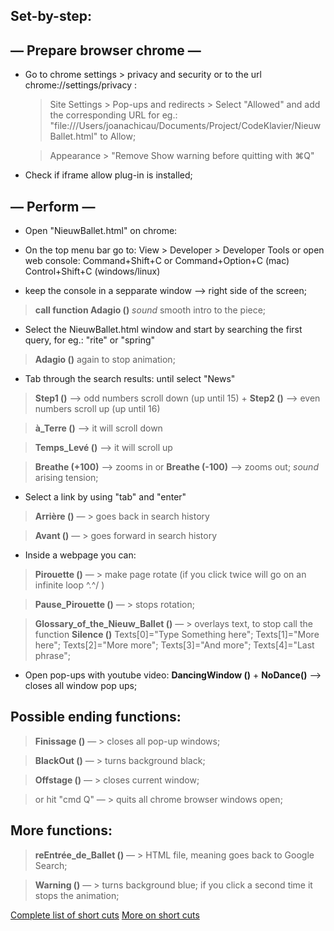 ## Set-by-step: 

## — Prepare browser chrome —

* Go to chrome settings > privacy and security or to the url chrome://settings/privacy :

    > Site Settings > Pop-ups and redirects > Select "Allowed" and add the corresponding URL for eg.: "file:///Users/joanachicau/Documents/Project/CodeKlavier/NieuwBallet.html" to Allow;  
    
    > Appearance > "Remove Show warning before quitting with ⌘Q"
    
* Check if iframe allow plug-in is installed;
 
## — Perform —

* Open "NieuwBallet.html" on chrome:

* On the top menu bar go to: View > Developer > Developer Tools or open web console: Command+Shift+C or Command+Option+C (mac)	Control+Shift+C (windows/linux)

* keep the console in a sepparate window —> right side of the screen;

> __call function Adagio ()__ 
  > _sound_ smooth intro to the piece; 

* Select the NieuwBallet.html window and start by searching the first query, for eg.: "rite" or "spring"

> __Adagio ()__ again to stop animation;

* Tab through the search results: until select "News"

>  __Step1 ()__ —> odd numbers scroll down (up until 15) + __Step2 ()__ —> even numbers scroll up (up until 16)

> __à_Terre ()__ —> it will scroll down

> __Temps_Levé ()__ —> it will scroll up

> __Breathe (+100)__ —> zooms in or __Breathe (-100)__ —> zooms out;
  > _sound_ arising tension;  

* Select a link by using "tab" and "enter"

> __Arrière ()__ — > goes back in search history

> __Avant ()__ — > goes forward in search history

* Inside a webpage you can:

> __Pirouette ()__ — > make page rotate (if you click twice will go on an infinite loop \^.^/ )

> __Pause_Pirouette ()__ — > stops rotation;

> __Glossary_of_the_Nieuw_Ballet ()__ — > overlays text, to stop call the function __Silence ()__ 
    Texts[0]="Type Something here";
    Texts[1]="More here";
    Texts[2]="More more";
    Texts[3]="And more";
    Texts[4]="Last phrase";

* Open pop-ups with youtube video: __DancingWindow ()__  + __NoDance()__ —> closes all window pop ups;

## Possible ending functions: 

> __Finissage ()__ — > closes all pop-up windows;

> __BlackOut ()__ — > turns background black;

> __Offstage ()__  — > closes current window;

> or hit "cmd Q" — > quits all chrome browser windows open;


## More functions:      

> __reEntrée_de_Ballet ()__ — > HTML file, meaning goes back to Google Search;

> __Warning ()__ — >  turns background blue; if you click a second time it stops the animation;


[Complete list of short cuts](https://support.google.com/accessibility/answer/157179?hl=en)
[More on short cuts](http://kurtle.io/2015/10/11/chrome-console-keyboard-shortcuts.html)

